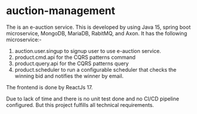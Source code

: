 # auction-management

The is an e-auction service. This is developed by using Java 15, spring boot microservice, MongoDB, MariaDB, RabitMQ, and Axon.
It has the following microservice:-

1. auction.user.singup to signup user to use e-auction service.
2. product.cmd.api for the CQRS patterns command
3. product.query.api for the CQRS patterns query
4. product.scheduler to run a configurable scheduler that checks the winning bid and notifies the winner by email.

The frontend is done by ReactJs 17.

Due to lack of time and there is no unit test done and no CI/CD pipeline configured. But this project fulfills all technical requirements.